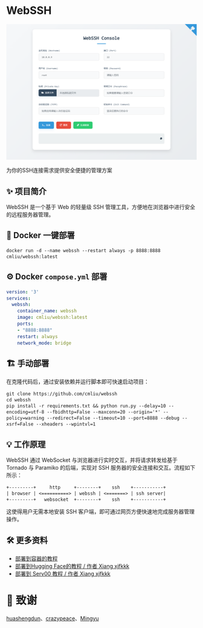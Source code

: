 # WebSSH
![webssh](./img.png)

为你的SSH连接需求提供安全便捷的管理方案

## ✨ 项目简介
WebSSH 是一个基于 Web 的轻量级 SSH 管理工具，方便地在浏览器中进行安全的远程服务器管理。

## 🐳 Docker 一键部署
```shell
docker run -d --name webssh --restart always -p 8888:8888 cmliu/webssh:latest
```

## ⚙️ Docker `compose.yml` 部署
```yml
version: '3'
services:
  webssh:
    container_name: webssh
    image: cmliu/webssh:latest
    ports:
    - "8888:8888"
    restart: always
    network_mode: bridge
```

## 🏗️ 手动部署
在克隆代码后，通过安装依赖并运行脚本即可快速启动项目：

```shell
git clone https://github.com/cmliu/webssh
cd webssh
pip install -r requirements.txt && python run.py --delay=10 --encoding=utf-8 --fbidhttp=False --maxconn=20 --origin='*' --policy=warning --redirect=False --timeout=10 --port=8888 --debug --xsrf=False --xheaders --wpintvl=1
```

## 💡 工作原理
WebSSH 通过 WebSocket 与浏览器进行实时交互，并将请求转发给基于 Tornado 与 Paramiko 的后端，实现对 SSH 服务器的安全连接和交互。流程如下所示：
```
+---------+     http     +--------+    ssh    +-----------+
| browser | <==========> | webssh | <=======> | ssh server|
+---------+   websocket  +--------+    ssh    +-----------+
```
这使得用户无需本地安装 SSH 客户端，即可通过网页方便快速地完成服务器管理操作。

## 🛠️ 更多资料
- [部署到容器的教程](https://zelikk.blogspot.com/2023/10/huashengdun-webssh-codesandbox.html)
- [部署到Hugging Face的教程 / 作者 Xiang xjfkkk](https://linux.do/t/topic/135264)
- [部署到 Serv00 教程 / 作者 Xiang xjfkkk](https://linux.do/t/topic/211113)

# 🙏 致谢
[huashengdun](https://github.com/huashengdun/webssh)、[crazypeace](https://github.com/crazypeace/huashengdun-webssh)、[Mingyu](https://github.com/ymyuuu)